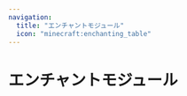 ```yaml
---
navigation:
  title: "エンチャントモジュール"
  icon: "minecraft:enchanting_table"
---
```


# エンチャントモジュール

<SubPages />